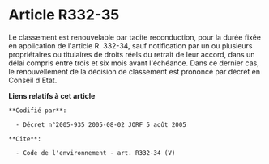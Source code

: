 # Article R332-35

Le classement est renouvelable par tacite reconduction, pour la durée fixée en application de l'article R. 332-34, sauf
notification par un ou plusieurs propriétaires ou titulaires de droits réels du retrait de leur accord, dans un délai compris
entre trois et six mois avant l'échéance. Dans ce dernier cas, le renouvellement de la décision de classement est prononcé
par décret en Conseil d'Etat.

**Liens relatifs à cet article**

	**Codifié par**:

	  - Décret n°2005-935 2005-08-02 JORF 5 août 2005

	**Cite**:

	  - Code de l'environnement - art. R332-34 (V)
